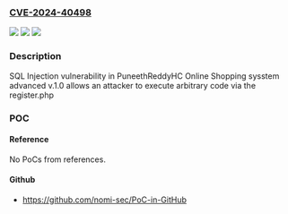### [CVE-2024-40498](https://cve.mitre.org/cgi-bin/cvename.cgi?name=CVE-2024-40498)
![](https://img.shields.io/static/v1?label=Product&message=n%2Fa&color=blue)
![](https://img.shields.io/static/v1?label=Version&message=n%2Fa&color=blue)
![](https://img.shields.io/static/v1?label=Vulnerability&message=n%2Fa&color=brighgreen)

### Description

SQL Injection vulnerability in PuneethReddyHC Online Shopping sysstem advanced v.1.0 allows an attacker to execute arbitrary code via the register.php

### POC

#### Reference
No PoCs from references.

#### Github
- https://github.com/nomi-sec/PoC-in-GitHub

